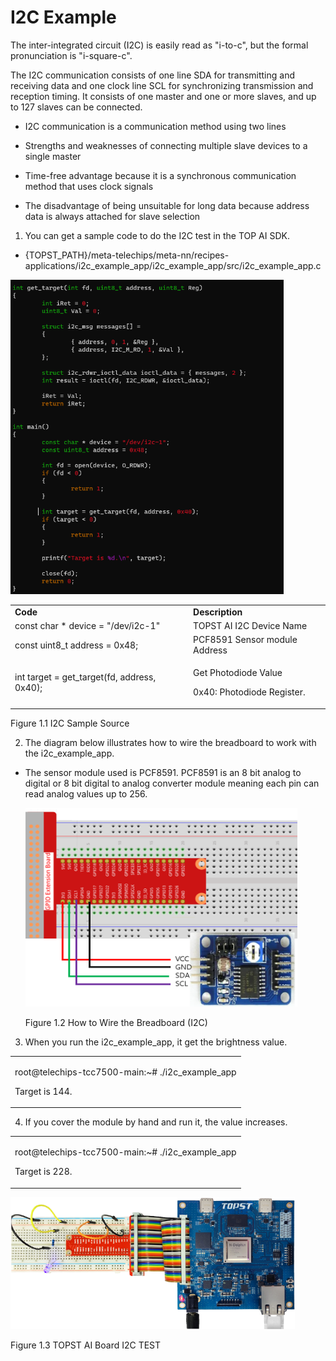﻿# I2C Example

The inter-integrated circuit (I2C) is easily read as "i-to-c", but the
formal pronunciation is "i-square-c".

The I2C communication consists of one line SDA for transmitting and
receiving data and one clock line SCL for synchronizing transmission and
reception timing. It consists of one master and one or more slaves, and
up to 127 slaves can be connected.

- I2C communication is a communication method using two lines

- Strengths and weaknesses of connecting multiple slave devices to a
  single master

<!-- -->

- Time-free advantage because it is a synchronous communication method
  that uses clock signals

- The disadvantage of being unsuitable for long data because address
  data is always attached for slave selection

1.  You can get a sample code to do the I2C test in the TOP AI SDK.

- {TOPST_PATH}/meta-telechips/meta-nn/recipes-applications/i2c_example_app/i2c_example_app/src/i2c_example_app.c

<img src="https://github.com/topst-development/Documentation/blob/main/TOPST-AI/Software/media/2. I2C.image1.png"
style="width:4.54861in;height:5.23958in"
alt="텍스트, 스크린샷, 소프트웨어이(가) 표시된 사진 자동 생성된 설명" />

<table>
<colgroup>
<col style="width: 56%" />
<col style="width: 43%" />
</colgroup>
<tbody>
<tr class="odd">
<td><strong>Code</strong></td>
<td><strong>Description</strong></td>
</tr>
<tr class="even">
<td>const char * device = "/dev/i2c-1"</td>
<td>TOPST AI I2C Device Name</td>
</tr>
<tr class="odd">
<td>const uint8_t address = 0x48;</td>
<td>PCF8591 Sensor module Address</td>
</tr>
<tr class="even">
<td>int target = get_target(fd, address, 0x40);</td>
<td><p>Get Photodiode Value</p>
<p>0x40: Photodiode Register.</p></td>
</tr>
</tbody>
</table>

Figure 1.1 I2C Sample Source

2.  The diagram below illustrates how to wire the breadboard to work
    with the i2c_example_app.

- The sensor module used is PCF8591. PCF8591 is an 8 bit analog to
  digital or 8 bit digital to analog converter module meaning each pin
  can read analog values up to 256.

  <img src="https://github.com/topst-development/Documentation/blob/main/TOPST-AI/Software/media/2. I2C.image2.png"
  style="width:4.53264in;height:3.31458in" />

  Figure 1.2 How to Wire the Breadboard (I2C)

3.  When you run the i2c_example_app, it get the brightness value.

<table>
<colgroup>
<col style="width: 100%" />
</colgroup>
<tbody>
<tr class="odd">
<td><p>root@telechips-tcc7500-main:~# ./i2c_example_app</p>
<p>Target is 144.</p></td>
</tr>
</tbody>
</table>

4.  If you cover the module by hand and run it, the value increases.

<table>
<colgroup>
<col style="width: 100%" />
</colgroup>
<tbody>
<tr class="odd">
<td><p>root@telechips-tcc7500-main:~# ./i2c_example_app</p>
<p>Target is 228.</p></td>
</tr>
</tbody>
</table>

<img src="https://github.com/topst-development/Documentation/blob/main/TOPST-AI/Software/media/2. I2C.image3.png"
style="width:4.741in;height:2.20097in" />

Figure 1.3 TOPST AI Board I2C TEST
